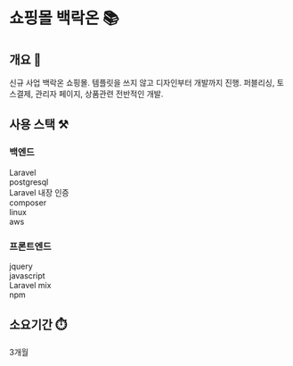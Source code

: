 # 쇼핑몰 백락온 📚

## 개요 📌
신규 사업 백락온 쇼핑몰.
템플릿을 쓰지 않고 디자인부터 개발까지 진행.
퍼블리싱, 토스결제, 관리자 페이지, 상품관련 전반적인 개발.

## 사용 스택 ⚒️

### 백엔드
Laravel<br>
postgresql<br>
Laravel 내장 인증<br>
composer<br>
linux<br>
aws

### 프론트엔드
jquery<br>
javascript<br>
Laravel mix<br>
npm


## 소요기간 ⏱️
3개월
